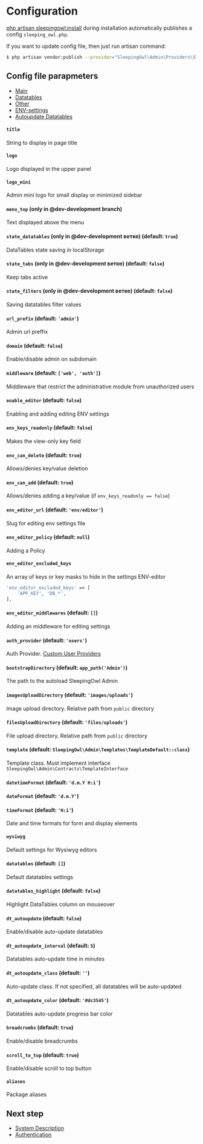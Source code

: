 # Configuration

[php artisan sleepingowl:install](installation#artisan) during installation automatically publishes a config `sleeping_owl.php`.

If you want to update config file, then just run artisan command:
```bash
$ php artisan vendor:publish --provider="SleepingOwl\Admin\Providers\SleepingOwlServiceProvider" --tag="config"
```

## Config file parapmeters
- [Main](#main)
- [Datatables](#datatables)
- [Other](#other)
- [ENV-settings](#env-settings)
- [Autoupdate Datatables](#autoupdate)


<a name="env-settings"></a>
#### `title`
String to display in page title

#### `logo`
Logo displayed in the upper panel

#### `logo_mini`
Admin mini logo for small display or minimized sidebar

#### `menu_top` (only in @dev-development branch)
Text displayed above the menu

<a name="datatables"></a>
#### `state_datatables` (only in @dev-development ветке) (default: `true`)
DataTables state saving in localStorage

#### `state_tabs` (only in @dev-development ветке) (default: `false`)
Keep tabs active

#### `state_filters` (only in @dev-development ветке) (default: `false`)
Saving datatables filter values

<a name="other"></a>
#### `url_prefix` (default: `'admin'`)
Admin url preffix

#### `domain` (default: `false`)
Enable/disable admin on subdomain

#### `middleware` (default: `['web', 'auth']`)
Middleware that restrict the administrative module from unauthorized users

<a name="env-settings"></a>
#### `enable_editor` (default: `false`)
Enabling and adding editing ENV settings

#### `env_keys_readonly` (default: `false`)
Makes the view-only key field

#### `env_can_delete` (default: `true`)
Allows/denies key/value deletion

#### `env_can_add` (default: `true`)
Allows/denies adding a key/value (if `env_keys_readonly == false`)

#### `env_editor_url` (default: `'env/editor'`)
Slug for editing env settings file

#### `env_editor_policy` (default: `null`)
Adding a Policy

#### `env_editor_excluded_keys`
An array of keys or key masks to hide in the settings ENV-editor
```php
'env_editor_excluded_keys' => [
    'APP_KEY', 'DB_*',
],
```

#### `env_editor_middlewares` (default: `[]`)
Adding an middleware for editing settings

#### `auth_provider` (default: `'users'`)
Auth Provider. [Custom User Providers](https://laravel.com/docs/authentication#adding-custom-user-providers)

#### `bootstrapDirectory` (default: `app_path('Admin')`)
The path to the autoload SleepingOwl Admin

#### `imagesUploadDirectory` (default: `'images/uploads'`)
Image upload directory. Relative path from `public` directory

#### `filesUploadDirectory` (default: `'files/uploads'`)
File upload directory. Relative path from `public` directory

#### `template` (default: `SleepingOwl\Admin\Templates\TemplateDefault::class`)
Template class. Must implement interface `SleepingOwl\Admin\Contracts\TemplateInterface`

#### `datetimeFormat` (default: `'d.m.Y H:i'`)
#### `dateFormat` (default: `'d.m.Y'`)
#### `timeFormat` (default: `'H:i'`)
Date and time formats for form and display elements

#### `wysiwyg`
Default settings for Wysiwyg editors

#### `datatables` (default: `[]`)
Default datatables settings

#### `datatables_highlight` (default: `false`)
Highlight DataTables column on mouseover

<a name="autoupdate"></a>
#### `dt_autoupdate` (default: `false`)
Enable/disable auto-update datatables

#### `dt_autoupdate_interval` (default: `5`)
Datatables auto-update time in minutes

#### `dt_autoupdate_class` (default: `''`)
Auto-update class. If not specified, all datatables will be auto-updated

#### `dt_autoupdate_color` (default: `'#dc3545'`)
Datatables auto-update progress bar color

#### `breadcrumbs` (default: `true`)
Enable/disable breadcrumbs

#### `scroll_to_top` (default: `true`)
Enable/disable scroll to top button

#### `aliases`
Package aliases


## Next step
- [System Description](global)
- [Authentication](authentication)
